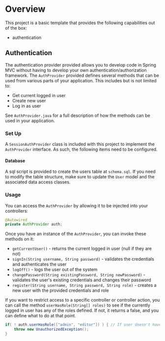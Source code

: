 # Overview

This project is a basic template that provides the following capabilities out of the box:

* authentication

## Authentication

The authentication provider provided allows you to develop code in Spring MVC without having to develop your own authentication/authorization framework. The `AuthProvider` provided defines several methods that can be used from various parts of your application. This includes but is not limited to:

* Get current logged in user
* Create new user
* Log in as user

See `AuthProvider.java` for a full description of how the methods can be used in your application.

### Set Up

A `SessionAuthProvider` class is included with this project to implement the `AuthProvider` interface. As such, the following items need to be configured.

#### Database

A sql script is provided to create the users table at `schema.sql`. If you need to modify the table
structure, make sure to update the `User` model and the associated data access classes.

### Usage

You can access the `AuthProvider` by allowing it to be injected into your controllers:

```java
@Autowired
private AuthProvider auth;
```

Once you have an instance of the `AuthProvider`, you can invoke these methods on it:

* `getCurrentUser()` - returns the current logged in user (null if they are not)
* `signIn(String username, String password)` - validates the credentials and authenticates the user
* `logOff()` - logs the user out of the system
* `changePassword(String existingPassword, String newPassword)` - validates the user's existing credentials and changes their password
* `register(String username, String password, String role)` - creates a new user with the provided credentials and role


If you want to restrict access to a specific controller or controller action, you can call the method `userHasRole(String[] roles)` to see if the currently logged in user has any of the roles defined. If not, it returns a false, and you can define what to do at that point.

```java
if( ! auth.userHasRole(["admin", "editor"]) ) { // If user doesn't have the admin or editor role
    throw new UnauthorizedException();
}
```